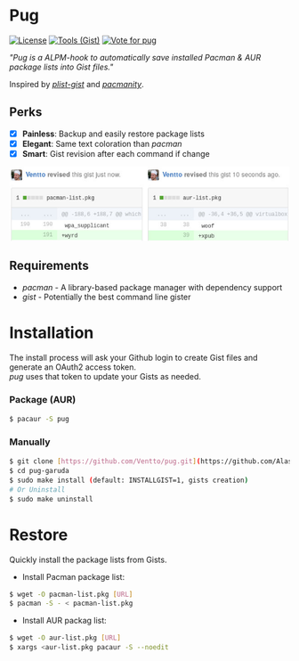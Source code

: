 Pug
===

[![License](https://img.shields.io/badge/license-MIT-blue.svg?style=flat)](https://github.com/Ventto/xpub/blob/master/LICENSE)
[![Tools (Gist)](https://img.shields.io/badge/powered_by-Gist-brightgreen.svg)](https://github.com/defunkt/gist)
[![Vote for pug](https://img.shields.io/badge/AUR-Vote_for-yellow.svg)](https://aur.archlinux.org/packages/pug/)

*"Pug is a ALPM-hook to automatically save installed Pacman & AUR package lists into Gist files."*

Inspired by [*plist-gist*](https://github.com/DerekTBrown/plist-gist) and [*pacmanity*](https://github.com/alexchernokun/pacmanity).

## Perks

* [x] **Painless**: Backup and easily restore package lists
* [x] **Elegant**: Same text coloration than *pacman*
* [x] **Smart**: Gist revision after each command if change

![Gist revisions](doc/revisions.jpg)

## Requirements

* *pacman* - A library-based package manager with dependency support
* *gist* - Potentially the best command line gister

# Installation

The install process will ask your Github login to create Gist files and
generate an OAuth2 access token.<br/>
*pug* uses that token to update your Gists as needed.

### Package (AUR)

```bash
$ pacaur -S pug
```

### Manually

```bash
$ git clone [https://github.com/Ventto/pug.git](https://github.com/Alastor-Ripley/pug-garuda.git)
$ cd pug-garuda
$ sudo make install (default: INSTALLGIST=1, gists creation)
# Or Uninstall
$ sudo make uninstall
```

# Restore

Quickly install the package lists from Gists.

* Install Pacman package list:

```bash
$ wget -O pacman-list.pkg [URL]
$ pacman -S - < pacman-list.pkg
```

* Install AUR packag list:

```bash
$ wget -O aur-list.pkg [URL]
$ xargs <aur-list.pkg pacaur -S --noedit
```
